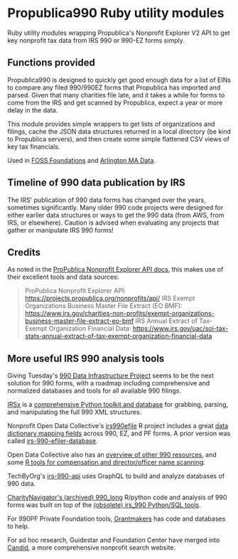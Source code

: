 # Propublica990 Ruby utility modules

Ruby utility modules wrapping Propublica's Nonprofit Explorer V2 API to get key nonprofit tax data from IRS 990 or 990-EZ forms simply.

## Functions provided

Propublica990 is designed to quickly get good enough data for a list of EINs to compare any filed 990/990EZ forms that Propublica has imported and parsed.  Given that many charities file late, and it takes a while for forms to come from the IRS and get scanned by Propublica, expect a year or more delay in the data.

This module provides simple wrappers to get lists of organizations and filings, cache the JSON data structures returned in a local directory (be kind to Propublica servers), and then create some simple flattened CSV views of key tax financials.

Used in [FOSS Foundations](https://github.com/Punderthings/fossfoundation) and [Arlington MA Data](https://github.com/ArlingtonMA/arlingtonma.info/).

## Timeline of 990 data publication by IRS

The IRS' publication of 990 data forms has changed over the years, sometimes significantly.  Many older 990 code projects were designed for either earlier data structures or ways to get the 990 data (from AWS, from IRS, or elsewhere).  Caution is advised when evaluating any projects that gather or manipulate IRS 990 forms!

## Credits

As noted in the [ProPublica Nonprofit Explorer API docs](https://www.propublica.org/datastore/api/nonprofit-explorer-api), this makes use of their excellent tools and data sources:

> ProPublica Nonprofit Explorer API: https://projects.propublica.org/nonprofits/api/
> IRS Exempt Organizations Business Master File Extract (EO BMF): https://www.irs.gov/charities-non-profits/exempt-organizations-business-master-file-extract-eo-bmf
> IRS Annual Extract of Tax-Exempt Organization Financial Data: https://www.irs.gov/uac/soi-tax-stats-annual-extract-of-tax-exempt-organization-financial-data

## More useful IRS 990 analysis tools

Giving Tuesday's [990 Data Infrastructure Project](https://990data.givingtuesday.org/) seems to be the next solution for 990 forms, with a roadmap including comprehensive and normalized databases and tools for all available 990 filings.

[IRSx](http://www.irsx.info/) is a [comprehensive Python toolkit and database](https://github.com/jsfenfen/990-xml-reader/) for grabbing, parsing, and manipulating the full 990 XML structures.

Nonprofit Open Data Collective's [irs990efile](https://github.com/Nonprofit-Open-Data-Collective/irs990efile) R project includes a great [data dictionary mapping fields](https://nonprofit-open-data-collective.github.io/irs990efile/data-dictionary/data-dictionary.html) across 990, EZ, and PF forms. A prior version was called [irs-990-efiler-database](https://github.com/Nonprofit-Open-Data-Collective/irs-990-efiler-database).

Open Data Collective also has an [overview of other 990 resources](https://github.com/Nonprofit-Open-Data-Collective/irs-990-data-issue-tracker), and some [R tools for compensation and director/officer name scanning](https://github.com/Nonprofit-Open-Data-Collective/irs-990-compensation-data).

TechByOrg's [irs-990-api](https://github.com/techbyorg/irs-990-api) uses GraphQL to build and analyze databases of 990 data.

[CharityNavigator's (archived) 990_long](https://github.com/CharityNavigator/990_long) R/python code and analysis of 990 forms was built on top of the [(obsolete) irs_990 Python/SQL tools](https://github.com/CharityNavigator/irs990).

For 990PF Private Foundation tools, [Grantmakers](https://www.grantmakers.io/) has code and databases to help.

For ad hoc research, Guidestar and Foundation Center have merged into [Candid](https://beta.candid.org/), a more comprehensive nonprofit search website.
